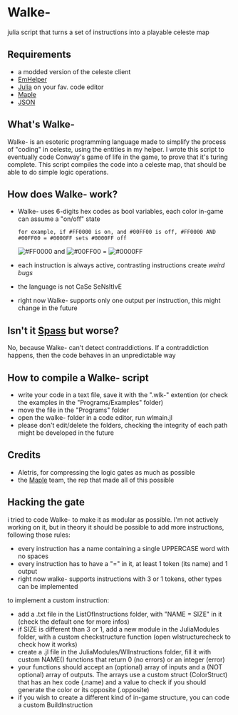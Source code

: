 # Walke-
julia script that turns a set of instructions into a playable celeste map
## Requirements
- a modded version of the celeste client
- [EmHelper](https://gamebanana.com/mods/53716)
- [Julia](https://julialang.org) on your fav. code editor
- [Maple](https://github.com/CelestialCartographers/Maple)
- [JSON](https://juliapackages.com/p/json)
## What's Walke-
Walke- is an esoteric programming language made to simplify the process of "coding" in celeste,
using the entities in my helper. I wrote this script to eventually code Conway's game of life in the game,
to prove that it's turing complete.
This script compiles the code into a celeste map, that should be able to do simple logic operations.
## How does Walke- work?
- Walke- uses 6-digits hex codes as bool variables, each color in-game can assume a "on/off" state

  `for example, if #FF0000 is on, and #00FF00 is off, #FF0000 AND #00FF00 = #0000FF sets #0000FF off`
 
  ![#FF0000](https://placehold.co/15x15/ff0000/ff0000.png) and ![#00FF00](https://placehold.co/15x15/00ff00/00ff00.png) = ![#0000FF](https://placehold.co/15x15/0000ff/0000ff.png) 
- each instruction is always active, contrasting instructions create _weird bugs_
- the language is not CaSe SeNsItIvE
- right now Walke- supports only one output per instruction, this might change in the future

## Isn't it [Spass](https://webspass.spass-prover.org) but worse?
No, because Walke- can't detect contraddictions. If a contraddiction happens, then the code
behaves in an unpredictable way
## How to compile a Walke- script
- write your code in a text file, save it with the ".wlk-" extention (or check the examples in the "Programs/Examples" folder)
- move the file in the "Programs" folder
- open the walke- folder in a code editor, run wlmain.jl
- please don't edit/delete the folders, checking the integrity of each path might be developed in the future
## Credits
- Aletris, for compressing the logic gates as much as possible
- the [Maple](https://github.com/CelestialCartographers/Maple) team, the rep that made all of this possible

## Hacking the gate
i tried to code Walke- to make it as modular as possible. I'm not actively working on it, but in theory it should be possible to add more instructions, following those rules:
- every instruction has a name containing a single UPPERCASE word with no spaces
- every instruction has to have a "=" in it, at least 1 token (its name) and 1 output
- right now walke- supports instructions with 3 or 1 tokens, other types can be implemented

to implement a custom instruction:
- add a .txt file in the ListOfInstructions folder, with "NAME = SIZE" in it (check the default one for more infos)
- if SIZE is different than 3 or 1, add a new module in the JuliaModules folder, with a custom checkstructure function (open wlstructurecheck to check how it works)
- create a .jl file in the JuliaModules/WlInstructions folder, fill it with custom NAME() functions that return 0 (no errors) or an integer (error)
- your functions should accept an (optional) array of inputs and a (NOT optional) array of outputs. The arrays use a custom struct (ColorStruct) that has an hex code (.name) and a value to check
  if you should generate the color or its opposite (.opposite)
- if you wish to create a different kind of in-game structure, you can code a custom BuildInstruction
